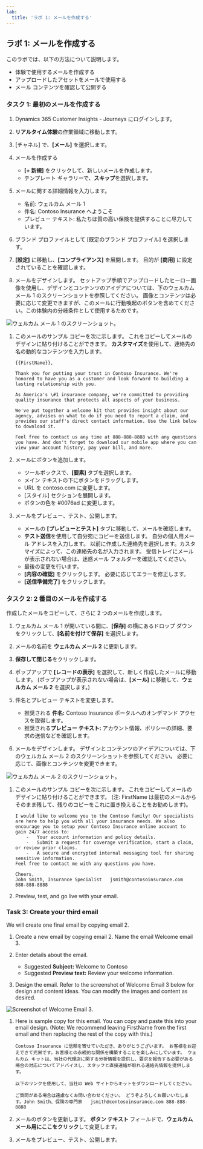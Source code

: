 ```yaml
---
lab:
  title: 'ラボ 1: メールを作成する'
---
```


## ラボ 1: メールを作成する 

このラボでは、以下の方法について説明します。
- 体験で使用するメールを作成する
- アップロードしたアセットをメールで使用する
- メール コンテンツを確認して公開する

### タスク 1: 最初のメールを作成する
1. Dynamics 365 Customer Insights - Journeys にログインします。

1. **リアルタイム体験**の作業領域に移動します。

1. [チャネル] で、**[メール]** を選択します。

1. メールを作成する
   - **[+ 新規]** をクリックして、新しいメールを作成します。
   - テンプレート ギャラリーで、**スキップ**を選択します。

1. メールに関する詳細情報を入力します。
   - 名前: ウェルカム メール 1
   - 件名: Contoso Insurance へようこそ
   - プレビュー テキスト: 私たちは質の高い保険を提供することに尽力しています。

1. ブランド プロファイルとして [既定のブランド プロファイル] を選択します。

1. **[設定]** に移動し、**[コンプライアンス]** を展開します。 目的が **[商用]** に設定されていることを確認します。

1. メールをデザインします。 セットアップ手順でアップロードしたヒーロー画像を使用し、デザインとコンテンツのアイデアについては、下のウェルカム メール 1 のスクリーンショットを参照してください。 画像とコンテンツは必要に応じて変更できますが、このメールに行動喚起のボタンを含めてください。この体験内の分岐条件として使用するためです。

![ウェルカム メール 1 のスクリーンショット。](../Labs/Media/welcome-email-1-example.png) 

1. このメールのサンプル コピーを次に示します。 これをコピーしてメールのデザインに貼り付けることができます。 **カスタマイズ**を使用して、連絡先の名の動的なコンテンツを入力します。 

    ```
    {{FirstName}},
    
    Thank you for putting your trust in Contoso Insurance. We're honored to have you as a customer and look forward to building a lasting relationship with you. 
 
    As America's \#1 insurance company, we're committed to providing quality insurance that protects all aspects of your business. 
 
    We've put together a welcome kit that provides insight about our agency, advises on what to do if you need to report a claim, and provides our staff's direct contact information. Use the link below to download it. 
 
    Feel free to contact us any time at 888-888-8888 with any questions you have. And don't forget to download our mobile app where you can view your account history, pay your bill, and more. 
    ```

1. メールにボタンを追加します。 

    - ツールボックスで、**[要素]** タブを選択します。 
    - メイン テキストの下にボタンをドラッグします。 
    - URL を contoso.com に変更します。 
    - [スタイル] セクションを展開します。 
    - ボタンの色を #0076ad に変更します。 

1.  メールをプレビュー、テスト、公開します。 

    - メールの **[プレビューとテスト]** タブに移動して、メールを確認します。 
    - **テスト送信**を使用して自分宛にコピーを送信します。 自分の個人用メール アドレスを入力します。 以前に作成した連絡先を選択します。カスタマイズによって、この連絡先の名が入力されます。 受信トレイにメールが表示されない場合は、迷惑メール フォルダーを確認してください。 
    - 最後の変更を行います。 
    - **[内容の確認]** をクリックします。 必要に応じてエラーを修正します。 
    - **[送信準備完了]** をクリックします。 

### タスク 2: 2 番目のメールを作成する
作成したメールをコピーして、さらに 2 つのメールを作成します。

1. ウェルカム メール 1 が開いている間に、**[保存]** の横にあるドロップ ダウンをクリックして、**[名前を付けて保存]** を選択します。

1. メールの名前を **ウェルカム メール 2** に更新します。 

1. **保存して閉じる**をクリックします。

1. ポップアップで **[レコードの表示]** を選択して、新しく作成したメールに移動します。 (ポップアップが表示されない場合は、**[メール]** に移動して、**ウェルカム メール 2** を選択します。)

1. 件名とプレビュー テキストを変更します。
    - 推奨される **件名:** Contoso Insurance ポータルへのオンデマンド アクセスを取得します。
    - 推奨される**プレビュー テキスト:** アカウント情報、ポリシーの詳細、要求の送信などを確認します。

1. メールをデザインします。 デザインとコンテンツのアイデアについては、下のウェルカム メール 2 のスクリーンショットを参照してください。 必要に応じて、画像とコンテンツを変更できます。 

![ウェルカム メール 2 のスクリーンショット。](../Labs/Media/welcome-email-2-example.png) 

1. このメールのサンプル コピーを次に示します。 これをコピーしてメールのデザインに貼り付けることができます。 (注: FirstName は最初のメールからそのまま残して、残りのコピーをこれに置き換えることをお勧めします)。 

    ```
    I would like to welcome you to the Contoso family! Our specialists are here to help you with all your insurance needs. We also encourage you to setup your Contoso Insurance online account to gain 24/7 access to:  
        -   Your account information and policy details. 
        -   Submit a request for coverage verification, start a claim, or review prior claims. 
        -   A secure and encrypted internal messaging tool for sharing sensitive information. 
    Feel free to contact me with any questions you have. 
        
    Cheers, 
    John Smith, Insurance Specialist   jsmith@contosoinsurance.com 
    888-888-8888 

1. Preview, test, and go live with your email.

### Task 3: Create your third email
We will create one final email by copying email 2.

1. Create a new email by copying email 2. Name the email Welcome email 3. 

1. Enter details about the email.
    - Suggested **Subject:** Welcome to Contoso
    - Suggested **Preview text:** Review your welcome information.

1. Design the email. Refer to the screenshot of Welcome Email 3 below for design and content ideas. You can modify the images and content as desired. 

![Screenshot of Welcome Email 3.](../Labs/Media/welcome-email-3-example.png) 

1. Here is sample copy for this email. You can copy and paste this into your email design. (Note: We recommend leaving FirstName from the first email and then replacing the rest of the copy with this.) 

    ```
    Contoso Insurance に信頼を寄せていただき、ありがとうございます。 お客様をお迎えできて光栄です。お客様との永続的な関係を構築することを楽しみにしています。 ウェルカム キットは、当社の代理店に関する分析情報を提供し、要求を報告する必要がある場合の対応についてアドバイスし、スタッフと直接連絡が取れる連絡先情報を提供します。 

    以下のリンクを使用して、当社の Web サイトからキットをダウンロードしてください。
    
    ご質問がある場合は遠慮なくお問い合わせください。 どうぞよろしくお願いいたします。John Smith、保険の専門家   jsmith@contosoinsurance.com 888-888-8888 

1. メールのボタンを更新します。 **ボタン テキスト** フィールドで、**ウェルカム メール用にここをクリック**して変更します。

1. メールをプレビュー、テスト、公開します。
